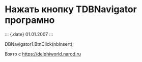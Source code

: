 Нажать кнопку TDBNavigator програмно
====================================

::: {.date}
01.01.2007
:::

DBNavigator1.BtnClick(nbInsert);

Взято с <https://delphiworld.narod.ru>
